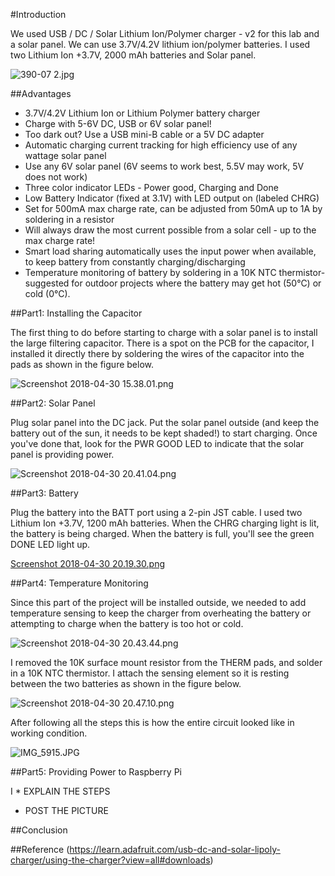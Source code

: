 #Introduction

We used USB / DC / Solar Lithium Ion/Polymer charger - v2 for this lab and a solar panel. We can use 3.7V/4.2V lithium ion/polymer batteries. I used two Lithium Ion +3.7V, 2000 mAh batteries and Solar panel. 


![390-07 2.jpg](https://bitbucket.org/repo/BgdaKR7/images/1188171953-390-07%202.jpg)

##Advantages

* 3.7V/4.2V Lithium Ion or Lithium Polymer battery charger
* Charge with 5-6V DC, USB or 6V solar panel!
* Too dark out? Use a USB mini-B cable or a 5V DC adapter
* Automatic charging current tracking for high efficiency use of any wattage solar panel
* Use any 6V solar panel (6V seems to work best, 5.5V may work, 5V does not work)
* Three color indicator LEDs - Power good, Charging and Done
* Low Battery Indicator (fixed at 3.1V) with LED output on (labeled CHRG)
* Set for 500mA max charge rate, can be adjusted from 50mA up to 1A by soldering in a resistor
* Will always draw the most current possible from a solar cell - up to the max charge rate!
* Smart load sharing automatically uses the input power when available, to keep battery from constantly charging/discharging
* Temperature monitoring of battery by soldering in a 10K NTC thermistor- suggested for outdoor projects where the battery may get hot (50°C) or cold (0°C).


##Part1: Installing the Capacitor

The first thing to do before starting to charge with a solar panel is to install the large filtering capacitor. There is a spot on the PCB for the capacitor, I installed it directly there by soldering the wires of the capacitor into the pads as shown in the figure below.

![Screenshot 2018-04-30 15.38.01.png](https://bitbucket.org/repo/BgdaKR7/images/730971483-Screenshot%202018-04-30%2015.38.01.png)

##Part2: Solar Panel

Plug solar panel into the DC jack. Put the solar panel outside (and keep the battery out of the sun, it needs to be kept shaded!) to start charging. Once you've done that, look for the  PWR GOOD LED to indicate that the solar panel is providing power. 

![Screenshot 2018-04-30 20.41.04.png](https://bitbucket.org/repo/BgdaKR7/images/2145264248-Screenshot%202018-04-30%2020.41.04.png)

##Part3: Battery

Plug the battery into the BATT port using a 2-pin JST cable. I used two Lithium Ion +3.7V, 1200 mAh batteries. When the CHRG charging light is lit, the battery is being charged. When the battery is full, you'll see the green DONE LED light up.

[Screenshot 2018-04-30 20.19.30.png](https://bitbucket.org/repo/BgdaKR7/images/2858985469-Screenshot%202018-04-30%2020.19.30.png)


##Part4: Temperature Monitoring

Since this part of the project will be installed outside, we needed to add temperature sensing to keep the charger from overheating the battery or attempting to charge when the battery is too hot or cold. 

![Screenshot 2018-04-30 20.43.44.png](https://bitbucket.org/repo/BgdaKR7/images/2411472449-Screenshot%202018-04-30%2020.43.44.png)

I removed the 10K surface mount resistor from the THERM pads, and solder in a 10K NTC thermistor. I attach the sensing element so it is resting between the two batteries as shown in the figure below.

![Screenshot 2018-04-30 20.47.10.png](https://bitbucket.org/repo/BgdaKR7/images/2392315685-Screenshot%202018-04-30%2020.47.10.png)

After following all the steps this is how the entire circuit looked like in working condition.

![IMG_5915.JPG](https://bitbucket.org/repo/BgdaKR7/images/3275491932-IMG_5915.JPG)

##Part5: Providing Power to Raspberry Pi

I * EXPLAIN THE STEPS
  * POST THE PICTURE

##Conclusion







##Reference
(https://learn.adafruit.com/usb-dc-and-solar-lipoly-charger/using-the-charger?view=all#downloads)